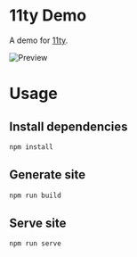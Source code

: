 # 11ty Demo

A demo for [11ty](https://www.11ty.dev/).

![Preview](https://user-images.githubusercontent.com/23132866/205863308-10593a2d-d271-4706-872c-ddaa2d18f262.png)

# Usage

## Install dependencies

```sh
npm install
```

## Generate site

```sh
npm run build
```

## Serve site

```sh
npm run serve
```
